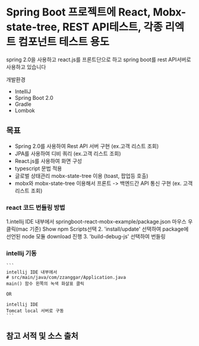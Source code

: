 # Spring Boot 프로젝트에 React, Mobx-state-tree,  REST API테스트, 각종 리엑트 컴포넌트 테스트 용도

spring 2.0을 사용하고 react.js를 프론트단으로 하고 spring boot를 rest API서버로 사용하고 있습니다


개발환경

* IntelliJ
* Spring Boot 2.0
* Gradle
* Lombok


## 목표

- Spring 2.0를 사용하여 Rest API 서버 구현 (ex.고객 리스트 조회)
- JPA를 사용하여 디비 쿼리 (ex.고객 리스트 조회)
- React.js를 사용하여 화면 구성
- typescript 문법 적용
- 글로벌 상태관리 mobx-state-tree 이용 (toast, 팝업등 호출)
- mobx와 mobx-state-tree 이용해서 프론트 -> 백엔드간 API 통신 구현 (ex. 고객 리스트 조회)


### react 코드 번들링 방법
1.intellij IDE 내부에서 springboot-react-mobx-example/package.json 마우스 우클릭(mac 기준) Show npm Scripts선택
2. 'install/update' 선택하여  package에 선언된 node 모듈 download 진행
3. 'build-debug-js' 선택하여 번들링


### intellij 기동
	```
	intellij IDE 내부에서
	# src/main/java/com/zzanggar/Application.java
	main() 함수 왼쪽의 녹색 화살표 클릭
	
	OR
	
	intellij IDE 
	Tomcat local 서버로 구동
	```
	
	
## 참고 서적 및 소스 출처

